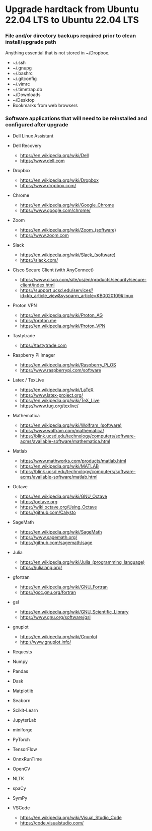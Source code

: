 # Upgrade hardtack from Ubuntu 22.04 LTS to Ubuntu 22.04 LTS

### File and/or directory backups required prior to clean install/upgrade path

Anything essential that is not stored in ~/Dropbox. 
- ~/.ssh
- ~/.gnupg
- ~/.bashrc
- ~/.gitconfig
- ~/.vimrc
- ~/.timetrap.db
- ~/Downloads
- ~/Desktop
- Bookmarks from web browsers

### Software applications that will need to be reinstalled and configured after upgrade
- Dell Linux Assistant
- Dell Recovery
  - https://en.wikipedia.org/wiki/Dell
  - https://www.dell.com
- Dropbox
  - https://en.wikipedia.org/wiki/Dropbox
  - https://www.dropbox.com/
- Chrome
  - https://en.wikipedia.org/wiki/Google_Chrome
  - https://www.google.com/chrome/
- Zoom
  - https://en.wikipedia.org/wiki/Zoom_(software)
  - https://www.zoom.com
- Slack
  - https://en.wikipedia.org/wiki/Slack_(software)
  - https://slack.com/
- Cisco Secure Client (with AnyConnect)
  - https://www.cisco.com/site/us/en/products/security/secure-client/index.html
  - https://support.ucsd.edu/services?id=kb_article_view&sysparm_article=KB0020109#linux
- Proton VPN
  - https://en.wikipedia.org/wiki/Proton_AG
  - https://proton.me
  - https://en.wikipedia.org/wiki/Proton_VPN
- Tastytrade
  - https://tastytrade.com
- Raspberry Pi Imager
  - https://en.wikipedia.org/wiki/Raspberry_Pi_OS
  - https://www.raspberrypi.com/software
 - Latex / TexLive
   - https://en.wikipedia.org/wiki/LaTeX
   - https://www.latex-project.org/
   - https://en.wikipedia.org/wiki/TeX_Live
   - https://www.tug.org/texlive/
- Mathematica
  - https://en.wikipedia.org/wiki/Wolfram_(software)
  - https://www.wolfram.com/mathematica/
  - https://blink.ucsd.edu/technology/computers/software-acms/available-software/mathematica.html
- Matlab
  - https://www.mathworks.com/products/matlab.html
  - https://en.wikipedia.org/wiki/MATLAB
  - https://blink.ucsd.edu/technology/computers/software-acms/available-software/matlab.html
- Octave
  - https://en.wikipedia.org/wiki/GNU_Octave
  - https://octave.org
  - https://wiki.octave.org/Using_Octave
  - https://github.com/Calysto
- SageMath
  - https://en.wikipedia.org/wiki/SageMath
  - https://www.sagemath.org/
  - https://github.com/sagemath/sage
- Julia
  - https://en.wikipedia.org/wiki/Julia_(programming_language)
  - https://julialang.org/
  
- gfortran
  - https://en.wikipedia.org/wiki/GNU_Fortran
  - https://gcc.gnu.org/fortran
- gsl
  - https://en.wikipedia.org/wiki/GNU_Scientific_Library
  - https://www.gnu.org/software/gsl
- gnuplot
  - https://en.wikipedia.org/wiki/Gnuplot
  - http://www.gnuplot.info/


- Requests
- Numpy
- Pandas
- Dask
- Matplotlib
- Seaborn
- Scikit-Learn
- JupyterLab
- miniforge
- PyTorch
- TensorFlow
- OnnxRunTime
- OpenCV
- NLTK
- spaCy
- SymPy

- VSCode
  - https://en.wikipedia.org/wiki/Visual_Studio_Code
  - https://code.visualstudio.com/
